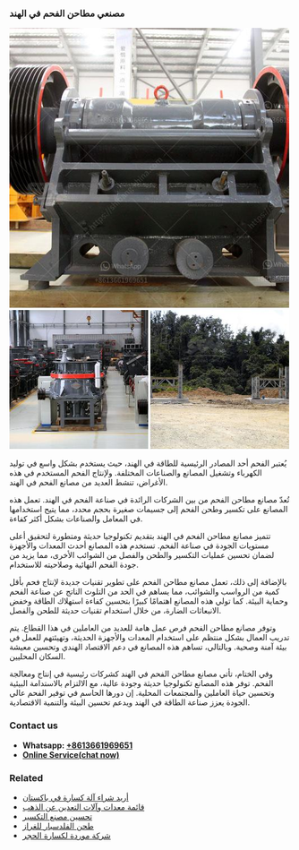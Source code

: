 <h3>مصنعي مطاحن الفحم في الهند</h3><img src='1701853925.jpg' alt=''><p>يُعتبر الفحم أحد المصادر الرئيسية للطاقة في الهند، حيث يستخدم بشكل واسع في توليد الكهرباء وتشغيل المصانع والصناعات المختلفة. ولإنتاج الفحم المستخدم في هذه الأغراض، تنشط العديد من مصانع الفحم في الهند.</p><p>تُعدّ مصانع مطاحن الفحم من بين الشركات الرائدة في صناعة الفحم في الهند. تعمل هذه المصانع على تكسير وطحن الفحم إلى جسيمات صغيرة بحجم محدد، مما يتيح استخدامها في المعامل والصناعات بشكل أكثر كفاءة.</p><p>تتميز مصانع مطاحن الفحم في الهند بتقديم تكنولوجيا حديثة ومتطورة لتحقيق أعلى مستويات الجودة في صناعة الفحم. تستخدم هذه المصانع أحدث المعدات والأجهزة لضمان تحسين عمليات التكسير والطحن والفصل من الشوائب الأخرى، مما يزيد من جودة الفحم النهائية وصلاحيته للاستخدام.</p><p>بالإضافة إلى ذلك، تعمل مصانع مطاحن الفحم على تطوير تقنيات جديدة لإنتاج فحم بأقل كمية من الرواسب والشوائب، مما يساهم في الحد من التلوث الناتج عن صناعة الفحم وحماية البيئة. كما تولي هذه المصانع اهتمامًا كبيرًا بتحسين كفاءة استهلاك الطاقة وخفض الانبعاثات الضارة، من خلال استخدام تقنيات حديثة للطحن والفصل.</p><p>وتوفر مصانع مطاحن الفحم فرص عمل هامة للعديد من العاملين في هذا القطاع. يتم تدريب العمال بشكل منتظم على استخدام المعدات والأجهزة الحديثة، وتهيئتهم للعمل في بيئة آمنة وصحية. وبالتالي، تساهم هذه المصانع في دعم الاقتصاد الهندي وتحسين معيشة السكان المحليين.</p><p>وفي الختام، تأتي مصانع مطاحن الفحم في الهند كشركات رئيسية في إنتاج ومعالجة الفحم. توفر هذه المصانع تكنولوجيا حديثة وجودة عالية، مع الالتزام بالاستدامة البيئية وتحسين حياة العاملين والمجتمعات المحلية. إن دورها الحاسم في توفير الفحم عالي الجودة يعزز صناعة الطاقة في الهند ويدعم تحسين البيئة والتنمية الاقتصادية.</p><h3>Contact us</h3><ul><li><strong>Whatsapp:&nbsp;<a href="https://wa.me/8613661969651">+8613661969651</a></strong></li><li><a href="https://swt.shibang-china.com/?git&amp;zhl&amp;مصنعي مطاحن الفحم في الهند"><strong>Online Service(chat now)</strong></a></li></ul><h3>Related</h3><ul><li><a href='أريد شراء آلة كسارة في باكستان.md'>أريد شراء آلة كسارة في باكستان</a></li><li><a href='قائمة معدات وآلات التعدين عن الذهب.md'>قائمة معدات وآلات التعدين عن الذهب</a></li><li><a href='تحسين مصنع التكسير.md'>تحسين مصنع التكسير</a></li><li><a href='طحن الفلدسبار للغراز.md'>طحن الفلدسبار للغراز</a></li><li><a href='شركة موردة لكسارة الحجر.md'>شركة موردة لكسارة الحجر</a></li></ul>